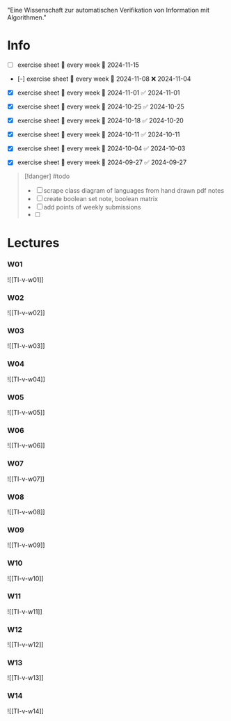 
"Eine Wissenschaft zur automatischen Verifikation von Information mit Algorithmen."


# Info

- [ ] exercise sheet 🔁 every week 📅 2024-11-15
- [-] exercise sheet 🔁 every week 📅 2024-11-08 ❌ 2024-11-04
- [x] exercise sheet 🔁 every week 📅 2024-11-01 ✅ 2024-11-01
- [x] exercise sheet 🔁 every week 📅 2024-10-25 ✅ 2024-10-25
- [x] exercise sheet 🔁 every week 📅 2024-10-18 ✅ 2024-10-20
- [x] exercise sheet 🔁 every week 📅 2024-10-11 ✅ 2024-10-11
- [x] exercise sheet 🔁 every week 📅 2024-10-04 ✅ 2024-10-03
- [x] exercise sheet 🔁 every week 📅 2024-09-27 ✅ 2024-09-27


> [!danger] #todo 
> - [ ] scrape class diagram of languages from hand drawn pdf notes
> - [ ] create boolean set note, boolean matrix
> - [ ] add points of weekly submissions
> - [ ] 


# Lectures

### W01
![[TI-v-w01]]

### W02
![[TI-v-w02]]

### W03
![[TI-v-w03]]

### W04
![[TI-v-w04]]

### W05
![[TI-v-w05]]

### W06
![[TI-v-w06]]

### W07
![[TI-v-w07]]

### W08
![[TI-v-w08]]

### W09
![[TI-v-w09]]

### W10
![[TI-v-w10]]

### W11
![[TI-v-w11]]

### W12
![[TI-v-w12]]

### W13
![[TI-v-w13]]

### W14
![[TI-v-w14]]

